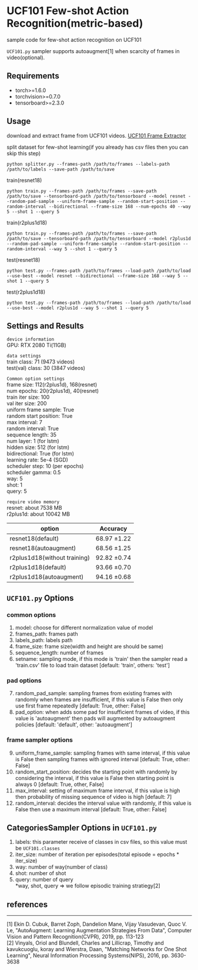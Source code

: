 # UCF101 Few-shot Action Recognition(metric-based)
sample code for few-shot action recognition on UCF101

```UCF101.py``` sampler supports autoaugment[1] when scarcity of frames in video(optional).

## Requirements
*   torch>=1.6.0
*   torchvision>=0.7.0
*   tensorboard>=2.3.0

## Usage
download and extract frame from UCF101 videos. [UCF101 Frame Extractor](https://github.com/titania7777/UCF101FrameExtrcator)

split dataset for few-shot learning(if you already has csv files then you can skip this step)
```
python splitter.py --frames-path /path/to/frames --labels-path /path/to/labels --save-path /path/to/save
```
train(resnet18)
```
python train.py --frames-path /path/to/frames --save-path /path/to/save --tensorboard-path /path/to/tensorboard --model resnet --random-pad-sample --uniform-frame-sample --random-start-position --random-interval --bidirectional --frame-size 168 --num-epochs 40 --way 5 --shot 1 --query 5
```
train(r2plus1d18)
```
python train.py --frames-path /path/to/frames --save-path /path/to/save --tensorboard-path /path/to/tensorboard --model r2plus1d --random-pad-sample --uniform-frame-sample --random-start-position --random-interval --way 5 --shot 1 --query 5
```
test(resnet18)
```
python test.py --frames-path /path/to/frames --load-path /path/to/load --use-best --model resnet --bidirectional --frame-size 168 --way 5 --shot 1 --query 5
```
test(r2plus1d18)
```
python test.py --frames-path /path/to/frames --load-path /path/to/load --use-best --model r2plus1d --way 5 --shot 1 --query 5
```

## Settings and Results
```device information```  
GPU: RTX 2080 Ti(11GB)  

```data settings```  
train class: 71 (9473 videos)  
test(val) class: 30 (3847 videos)  

```Common option settings```  
frame size: 112(r2plus1d), 168(resnet)  
num epochs: 20(r2plus1d), 40(resnet)  
train iter size: 100  
val iter size: 200  
uniform frame sample: True  
random start position: True  
max interval: 7  
random interval: True  
sequence length: 35  
num layer: 1 (for lstm)  
hidden size: 512 (for lstm)  
bidirectional: True (for lstm)  
learning rate: 5e-4 (SGD)  
scheduler step: 10 (per epochs)  
scheduler gamma: 0.5  
way: 5  
shot: 1  
query: 5  

```require video memory```  
resnet: about 7538 MB  
r2plus1d: about 10042 MB  


option | Accuracy
-- | -- 
resnet18(default) | 68.97 ±1.22
resnet18(autoaugment) | 68.56 ±1.25
r2plus1d18(without training)  | 92.82 ±0.74
r2plus1d18(default)  | 93.66 ±0.70
r2plus1d18(autoaugment) | 94.16 ±0.68

## ```UCF101.py``` Options
### common options
1. model: choose for different normalization value of model
2. frames_path: frames path
3. labels_path: labels path
4. frame_size: frame size(width and height are should be same)
5. sequence_length: number of frames
6. setname: sampling mode, if this mode is 'train' then the sampler read a 'train.csv' file to load train dataset [default: 'train', others: 'test']
### pad options
7. random_pad_sample: sampling frames from existing frames with randomly when frames are insufficient, if this value is False then only use first frame repeatedly [default: True, other: False]
8. pad_option: when adds some pad for insufficient frames of video, if this value is 'autoaugment' then pads will augmented by autoaugment policies [default: 'default', other: 'autoaugment']
### frame sampler options
9. uniform_frame_sample: sampling frames with same interval, if this value is False then sampling frames with ignored interval [default: True, other: False]
10. random_start_position: decides the starting point with randomly by considering the interval, if this value is False then starting point is always 0 [default: True, other, False]
11. max_interval: setting of maximum frame interval, if this value is high then probability of missing sequence of video is high [default: 7]
12. random_interval: decides the interval value with randomly, if this value is False then use a maximum interval [default: True, other: False]

## CategoriesSampler Options in ```UCF101.py```
1. labels: this parameter receive of classes in csv files, so this value must be ```UCF101.classes```
2. iter_size: number of iteration per episodes(total episode = epochs * iter_size)
3. way: number of way(number of class)
4. shot: number of shot
5. query: number of query  
*way, shot, query => we follow episodic training stratiegy[2]

## references
-------------
[1] Ekin D. Cubuk, Barret Zoph, Dandelion Mane, Vijay Vasudevan, Quoc V. Le, "AutoAugment: Learning Augmentation Strategies From Data", Computer Vision and Pattern Recognition(CVPR), 2019, pp. 113-123  
[2] Vinyals, Oriol and Blundell, Charles and Lillicrap, Timothy and kavukcuoglu, koray and Wierstra, Daan, "Matching Networks for One Shot Learning", Neural Information Processing Systems(NIPS), 2016, pp. 3630-3638